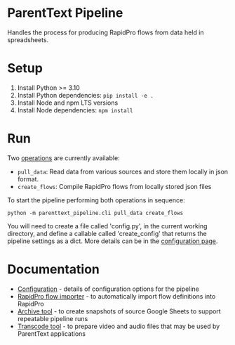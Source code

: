 # ParentText Pipeline

Handles the process for producing RapidPro flows from data held in spreadsheets.

# Setup

1. Install Python >= 3.10
2. Install Python dependencies: `pip install -e .`
3. Install Node and npm LTS versions
4. Install Node dependencies: `npm install`

# Run

Two [operations] are currently available:

- `pull_data`: Read data from various sources and store them locally in json format.
- `create_flows`: Compile RapidPro flows from locally stored json files

To start the pipeline performing both operations in sequence:

```
python -m parenttext_pipeline.cli pull_data create_flows
```

You will need to create a file called 'config.py', in the current working directory, and define a callable called 'create_config' that returns the pipeline settings as a dict. More details can be in the [configuration page][config].

# Documentation

- [Configuration][config] - details of configuration options for the pipeline
- [RapidPro flow importer] - to automatically import flow definitions into RapidPro
- [Archive tool] - to create snapshots of source Google Sheets to support repeatable pipeline runs
- [Transcode tool] - to prepare video and audio files that may be used by ParentText applications


[operations]: docs/operations.md
[config]: docs/configuration.md
[Archive tool]: docs/archive.md
[RapidPro flow importer]: docs/rapidpro-import.md
[Transcode tool]: docs/transcode.md
